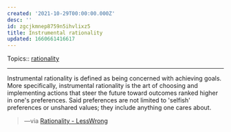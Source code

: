 ```yaml
---
created: '2021-10-29T00:00:00.000Z'
desc: ''
id: zgcjkmnep8759n5ihvlixz5
title: Instrumental rationality
updated: 1660661416617
---
```

   
Topics::  [rationality](../topics/rationality.md)   
   
   
---   
   
Instrumental rationality is defined as being concerned with achieving goals. More specifically, instrumental rationality is the art of choosing and implementing actions that steer the future toward outcomes ranked higher in one's preferences. Said preferences are not limited to 'selfish' preferences or unshared values; they include anything one cares about.   
   
> —via [Rationality - LessWrong](https://www.lesswrong.com/tag/rationality)